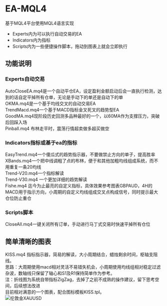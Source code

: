 # EA-MQL4
基于MQL4平台使用MQL4语言实现
* Experts内为可以执行自动交易的EA
* Indicators内为指标
* Scripts内为一些便捷操作脚本，拖动到图表上就会立即执行

## 功能说明
### Experts自动交易
AutoCloseEA.mq4是一个自动平仓EA，设定盈利金额启动后会一直执行检测，达到的话自定平掉所有仓单，无论是手动下的单还是自动下的单<br/>
OKMA.mq4是一个基于均线交叉的自动交易EA<br/>
TrendMacd.mq4一个基于MACD指标金叉死叉的趋势型EA<br/>
GoodMA.mq4现阶段历史回测多品种最好的一个，以60MA作为支撑压力，突破后回踩入场<br/>
Pinball.mq4	布林走平时，震荡行情超卖做多超买做空<br/>

### Indicators指标或基于ea的指标
EasyTrend.mq4一个傻瓜式的趋势指示器，不要做禁止方向的单子，提高胜率<br/>
XBands.mq4一个把中线调粗了点的布林，便于和其他加粗均线组成系统，而不用重复一条20均线<br/>
Trend-V20.mq4一个指标解读<br/>
Trend-V30.mq4	一个更加详细的趋势解读<br/>
Fishe.mq4	迄今为止最亮的自定义指标，具体效果参考图表GBPAUD，4H的MACD用于指示方向，小周期的自定义均线组成交叉点构成信号，同时提示最大仓位防止重仓<br/>

### Scripts脚本
CloseAll.mq4一键关闭所有订单，手动进行马丁式交易时快速平掉所有仓位<br/>

## 简单清晰的图表
KISS.mq4  指标指示器，简易的解读，大小周期结合，蜡烛剩余时间，枢轴支阻线。<br/>
思路：大周期使用macd相对灵活不易错失机会，小周期使用均线组相对稳定过滤杂波，数轴线只保留了轴心和S1及R1保持简单作为参考。<br/>
注：折线图为系统自带指标ZigZag，去掉了之前不成熟的操作建议，留下思考空间，后续想法改进<br/>
目前相对满意的一个图表，配合图标模板KISS.tpl。<br/>
![伦敦金XAUUSD](https://github.com/Yumerain/EA-MQL4/blob/master/xau.png)
